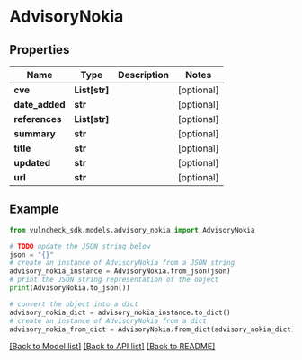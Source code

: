 # AdvisoryNokia


## Properties

Name | Type | Description | Notes
------------ | ------------- | ------------- | -------------
**cve** | **List[str]** |  | [optional] 
**date_added** | **str** |  | [optional] 
**references** | **List[str]** |  | [optional] 
**summary** | **str** |  | [optional] 
**title** | **str** |  | [optional] 
**updated** | **str** |  | [optional] 
**url** | **str** |  | [optional] 

## Example

```python
from vulncheck_sdk.models.advisory_nokia import AdvisoryNokia

# TODO update the JSON string below
json = "{}"
# create an instance of AdvisoryNokia from a JSON string
advisory_nokia_instance = AdvisoryNokia.from_json(json)
# print the JSON string representation of the object
print(AdvisoryNokia.to_json())

# convert the object into a dict
advisory_nokia_dict = advisory_nokia_instance.to_dict()
# create an instance of AdvisoryNokia from a dict
advisory_nokia_from_dict = AdvisoryNokia.from_dict(advisory_nokia_dict)
```
[[Back to Model list]](../README.md#documentation-for-models) [[Back to API list]](../README.md#documentation-for-api-endpoints) [[Back to README]](../README.md)


